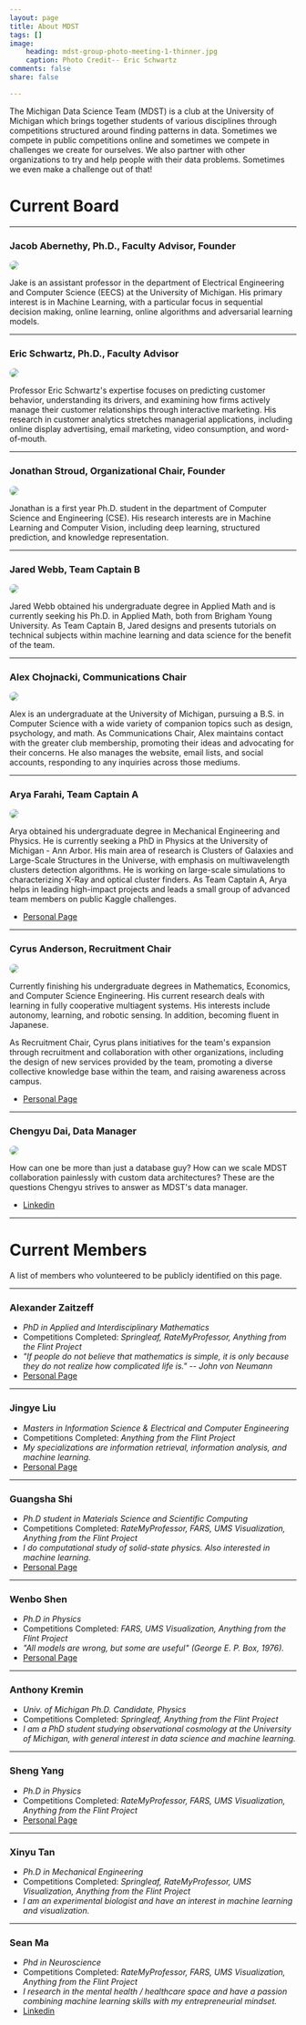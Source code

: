 ```yaml
---
layout: page
title: About MDST
tags: []
image:
    heading: mdst-group-photo-meeting-1-thinner.jpg
    caption: Photo Credit-- Eric Schwartz
comments: false
share: false

---
```


The Michigan Data Science Team (MDST) is a club at the University of Michigan which brings together students of various disciplines through competitions structured around finding patterns in data. Sometimes we compete in public competitions online and sometimes we compete in challenges we create for ourselves. We also partner with other organizations to try and help people with their data problems. Sometimes we even make a challenge out of that!

# Current Board

---

### Jacob Abernethy, Ph.D., Faculty Advisor, Founder
<img src="/images/Abernethy.png" style="max-width: 150px; border-radius: 10px">

Jake is an assistant professor in the department of Electrical Engineering and Computer Science (EECS) at the University of Michigan. His primary interest is in Machine Learning, with a particular focus in sequential decision making, online learning, online algorithms and adversarial learning models.

---

### Eric Schwartz, Ph.D., Faculty Advisor
<img src="/images/eric.jpg" style="max-width: 150px; border-radius: 10px">

Professor Eric Schwartz's expertise focuses on predicting customer behavior, understanding its drivers, and examining how firms actively manage their customer relationships through interactive marketing. His research in customer analytics stretches managerial applications, including online display advertising, email marketing, video consumption, and word-of-mouth.

---

### Jonathan Stroud, Organizational Chair, Founder
<img src="/images/stroud.jpg" style="max-width: 150px; border-radius: 10px">

Jonathan is a first year Ph.D. student in the department of Computer Science and Engineering (CSE). His research interests are in Machine Learning and Computer Vision, including deep learning, structured prediction, and knowledge representation.

---

### Jared Webb, Team Captain B
<img src="/images/jared.jpg" style="max-width: 150px; border-radius: 10px">

Jared Webb obtained his undergraduate degree in Applied Math and is currently seeking his Ph.D. in Applied Math, both from Brigham Young University. As Team Captain B, Jared designs and presents tutorials on technical subjects within machine learning and data science for the benefit of the team.

---

### Alex Chojnacki, Communications Chair
<img src="/images/thealex-square.jpg" style="max-width: 150px; border-radius: 10px">

Alex is an undergraduate at the University of Michigan, pursuing a B.S. in Computer Science with a wide variety of companion topics such as design, psychology, and math. As Communications Chair, Alex maintains contact with the greater club membership, promoting their ideas and advocating for their concerns. He also manages the website, email lists, and social accounts, responding to any inquiries across those mediums.

---

### Arya Farahi, Team Captain A
<img src="/images/arya.jpg" style="max-width: 150px; border-radius: 10px">

Arya obtained his undergraduate degree in Mechanical Engineering and Physics. He is currently seeking a PhD in Physics at the University of Michigan - Ann Arbor. His main area of research is Clusters of Galaxies and Large-Scale Structures in the Universe, with emphasis on multiwavelength clusters detection algorithms. He is working on large-scale simulations to characterizing X-Ray and optical cluster finders. As Team Captain A, Arya helps in leading high-impact projects and leads a small group of advanced team members on public Kaggle challenges.

* [Personal Page](http://www-personal.umich.edu/~aryaf/)

---

### Cyrus Anderson, Recruitment Chair
<img src="/images/cyrus.jpg" style="max-width: 150px; border-radius: 10px">

Currently finishing his undergraduate degrees in Mathematics, Economics, and Computer Science Engineering. His current research deals with learning in fully cooperative multiagent systems. His interests include autonomy, learning, and robotic sensing. In addition, becoming fluent in Japanese.

As Recruitment Chair, Cyrus plans initiatives for the team's expansion through recruitment and collaboration with other organizations, including the design of new services provided by the team, promoting a diverse collective knowledge base within the team, and raising awareness across campus.

* [Personal Page](https://sites.google.com/a/umich.edu/cyrus-anderson/)

---

### Chengyu Dai, Data Manager
<img src="/images/chengyu.jpg" style="max-width: 150px; border-radius: 10px">

How can one be more than just a database guy? How can we scale MDST collaboration painlessly with custom data architectures? These are the questions Chengyu strives to answer as MDST's data manager.

* [Linkedin](https://www.linkedin.com/in/chengyu-dai-5170a355)

---

# Current Members

A list of members who volunteered to be publicly identified on this page.

---

### Alexander Zaitzeff

* _PhD in Applied and Interdisciplinary Mathematics_
* Competitions Completed: _Springleaf, RateMyProfessor, Anything from the Flint Project_
* _"If people do not believe that mathematics is simple, it is only because they do not realize how complicated life is." -- John von Neumann_
* [Personal Page](http://www.zaitzeff.org)

---

### Jingye Liu

* _Masters in Information Science & Electrical and Computer Engineering_
* Competitions Completed: _Anything from the Flint Project_
* _My specializations are information retrieval, information analysis, and machine learning._
* [Personal Page](https://www.linkedin.com/in/jingye-liu-5a45b449)

---

### Guangsha Shi

* _Ph.D student in Materials Science and Scientific Computing_
* Competitions Completed: _RateMyProfessor, FARS, UMS Visualization, Anything from the Flint Project_
* _I do computational study of solid-state physics. Also interested in machine learning._
* [Personal Page](https://www.linkedin.com/in/guangsha)

---

### Wenbo Shen

* _Ph.D in Physics_
* Competitions Completed: _FARS, UMS Visualization, Anything from the Flint Project_
* _"All models are wrong, but some are useful" (George E. P. Box, 1976)._
* [Personal Page](https://www.linkedin.com/in/wenbo-shen-1a766276)

---

### Anthony Kremin

* _Univ. of Michigan Ph.D. Candidate, Physics_
* Competitions Completed: _Springleaf, Anything from the Flint Project_
* _I am a PhD student studying observational cosmology at the University of Michigan, with general interest in data science and machine learning._

---

### Sheng Yang

* _Ph.D in Physics_
* Competitions Completed: _RateMyProfessor, FARS, UMS Visualization, Anything from the Flint Project_
* [Personal Page](https://www.linkedin.com/in/physheng)

---

### Xinyu Tan

* _Ph.D in Mechanical Engineering_
* Competitions Completed: _Springleaf, RateMyProfessor, UMS Visualization, Anything from the Flint Project_
* _I am an experimental biologist and have an interest in machine learning and visualization._

---

### Sean Ma

* _Phd in Neuroscience_
* Competitions Completed: _RateMyProfessor, FARS, UMS Visualization, Anything from the Flint Project_
* _I research in the mental health / healthcare space and have a passion combining machine learning skills with my entrepreneurial mindset._
* [Linkedin](https://www.linkedin.com/in/seantma)

